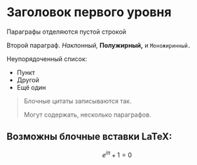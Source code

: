 # Заголовок первого уровня

Параграфы отделяются пустой строкой

Второй параграф. *Наклонный,* **Полужирный,** и `Моножиринный.`

Неупорядоченный список:

* Пункт
* Другой
* Ещё один

> Блочные цитаты
> записываются так.
>
> Могут содержать,
> несколько параграфов.

## Возможны блочные вставки LaTeX:

$$e^{i \pi} + 1 = 0$$

